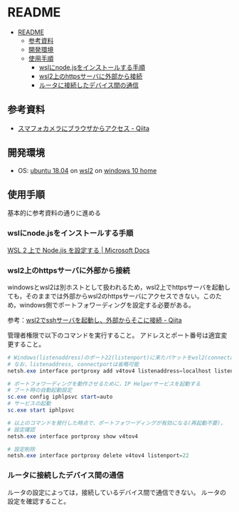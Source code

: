 # README

- [README](#readme)
  - [参考資料](#参考資料)
  - [開発環境](#開発環境)
  - [使用手順](#使用手順)
    - [wslにnode.jsをインストールする手順](#wslにnodejsをインストールする手順)
    - [wsl2上のhttpsサーバに外部から接続](#wsl2上のhttpsサーバに外部から接続)
    - [ルータに接続したデバイス間の通信](#ルータに接続したデバイス間の通信)

## 参考資料

* [スマフォカメラにブラウザからアクセス - Qiita](https://qiita.com/tkyko13/items/1871d906736ac88a1f35)

## 開発環境

* OS: <u>ubuntu 18.04</u> on <u>wsl2</u> on <u>windows 10 home</u>

## 使用手順

基本的に参考資料の通りに進める

### wslにnode.jsをインストールする手順

[WSL 2 上で Node.jis を設定する | Microsoft Docs](https://docs.microsoft.com/ja-jp/windows/dev-environment/javascript/nodejs-on-wsl)

### wsl2上のhttpsサーバに外部から接続

windowsとwsl2は別ホストとして扱われるため，wsl2上でhttpsサーバを起動しても，そのままでは外部からwsl2のhttpsサーバにアクセスできない。このため，windows側でポートフォワーディングを設定する必要がある。

参考：[wsl2でsshサーバを起動し、外部からそこに接続 - Qiita](https://qiita.com/yabeenico/items/15532c703974dc40a7f5)

管理者権限で以下のコマンドを実行すること。
アドレスとポート番号は適宜変更すること。

```powershell
# Windows(listenaddress)のポート22(listenport)に来たパケットをwsl2(connectaddress)のポート22(connectport)に転送する
# なお，listenaddress, connectportは省略可能
netsh.exe interface portproxy add v4tov4 listenaddress=localhost listenport=22 connectaddress=[ip_addr_of_wsl2] connectport=22

# ポートフォワーディングを動作させるために，IP Helperサービスを起動する
# ブート時の自動起動設定
sc.exe config iphlpsvc start=auto
# サービスの起動
sc.exe start iphlpsvc

# 以上のコマンドを発行した時点で、ポートフォワーディングが有効になる(再起動不要)。
# 設定確認
netsh.exe interface portproxy show v4tov4

# 設定削除
netsh.exe interface portproxy delete v4tov4 listenport=22
```

### ルータに接続したデバイス間の通信

ルータの設定によっては，接続しているデバイス間で通信できない。
ルータの設定を確認すること。
